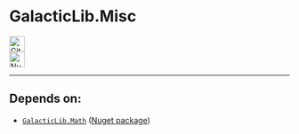 # GalacticLib.Misc

<a href="https://github.com/Galacticai/GalacticLib.Misc/actions/runs/3300204240/jobs/5444439120" >
    <img 
        height=28 
        alt="GitHub Workflow Status" 
        src="https://img.shields.io/github/workflow/status/Galacticai/GalacticLib.Misc/.NET?label=Build&logo=dotnet" 
    />
</a>
<br/>
<a href="https://nuget.org/packages/GalacticLib.Misc" >
    <img
        height=28
        alt="Nuget Package"
        src="https://buildstats.info/nuget/GalacticLib.Misc"
    />
</a>

---

## Depends on:
- [`GalacticLib.Math`](https://github.com/Galacticai/GalacticLib.Math) ([Nuget package](https://nuget.org/packages/GalacticLib.Misc))
